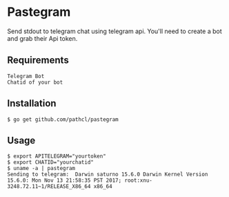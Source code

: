 Pastegram
===================

Send stdout to telegram chat using telegram api. You'll need to create a bot and grab their Api token.

Requirements
---------

    Telegram Bot
    Chatid of your bot

Installation
---------

    $ go get github.com/pathcl/pastegram

Usage
---------

    $ export APITELEGRAM="yourtoken"
    $ export CHATID="yourchatid"
    $ uname -a | pastegram 
    Sending to telegram:  Darwin saturno 15.6.0 Darwin Kernel Version 15.6.0: Mon Nov 13 21:58:35 PST 2017; root:xnu-3248.72.11~1/RELEASE_X86_64 x86_64